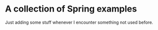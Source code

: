 # A collection of Spring examples

Just adding some stuff whenever I encounter something not used before.
